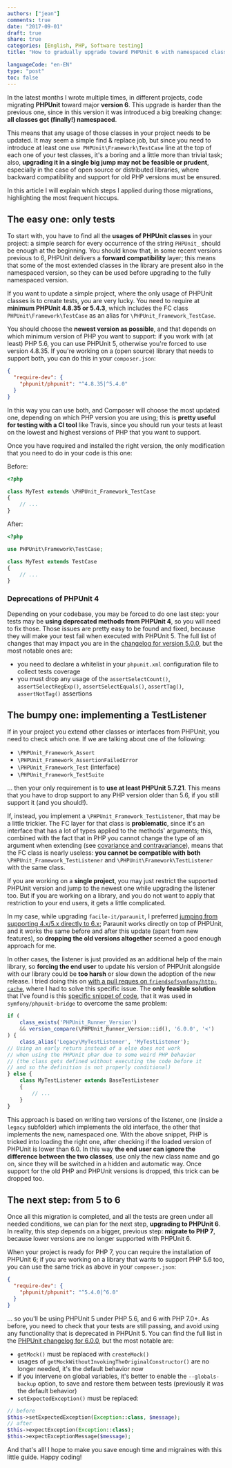 ```yaml
---
authors: ["jean"]
comments: true
date: "2017-09-01"
draft: true
share: true
categories: [English, PHP, Software testing]
title: "How to gradually upgrade toward PHPUnit 6 with namespaced classes"

languageCode: "en-EN"
type: "post"
toc: false
---
```

In the latest months I wrote multiple times, in different projects, code migrating **PHPUnit** toward major **version 6**. This upgrade is harder than the previous one, since in this version it was introduced a big breaking change: **all classes got (finally!) namespaced**.

This means that any usage of those classes in your project needs to be updated. It may seem a simple find & replace job, but since you need to introduce at least one `use PHPUnit\Framework\TestCase` line at the top of each one of your test classes, it's a boring and a little more than trivial task; also, **upgrading it in a single big jump may not be feasible or prudent**, especially in the case of open source or distributed libraries, where backward compatibility and support for old PHP versions must be ensured.

In this article I will explain which steps I applied during those migrations, highlighting the most frequent hiccups.

## The easy one: only tests
To start with, you have to find all the **usages of PHPUnit classes** in your project: a simple search for every occurrence of the string `PHPUnit_` should be enough at the beginning. You should know that, in some recent versions previous to 6, PHPUnit delivers a **forward compatibility** layer; this means that some of the most extended classes in the library are present also in the namespaced version, so they can be used before upgrading to the fully namespaced version.

If you want to update a simple project, where the only usage of PHPUnit classes is to create tests, you are very lucky. You need to require at **minimum PHPUnit 4.8.35 or 5.4.3**, which includes the FC class `PHPUnit\Framework\TestCase` as an alias for `\PHPUnit_Framework_TestCase`.
 
You should choose the **newest version as possible**, and that depends on which minimum version of PHP you want to support: if you work with (at least) PHP 5.6, you can use PHPUnit 5, otherwise you're forced to use version 4.8.35. If you're working on a (open source) library that needs to support both, you can do this in your `composer.json`:
```json
{
  "require-dev": {
    "phpunit/phpunit": "^4.8.35|^5.4.0"  
  }
}
```  

In this way you can use both, and Composer will choose the most updated one, depending on which PHP version you are using; this is **pretty useful for testing with a CI tool** like Travis, since you should run your tests at least on the lowest and highest versions of PHP that you want to support. 

Once you have required and installed the right version, the only modification that you need to do in your code is this one:

Before:
```php
<?php

class MyTest extends \PHPUnit_Framework_TestCase
{
    // ...
}
```
After:
```php
<?php

use PHPUnit\Framework\TestCase;

class MyTest extends TestCase
{
    // ...
}
```
### Deprecations of PHPUnit 4
Depending on your codebase, you may be forced to do one last step: your tests may be **using deprecated methods from PHPUnit 4**, so you will need to fix those. Those issues are pretty easy to be found and fixed, because they will make your test fail when executed with PHPUnit 5. The full list of changes that may impact you are in the [changelog for version 5.0.0](https://github.com/sebastianbergmann/phpunit/blob/5.7/ChangeLog-5.0.md#500---2015-10-02), but the most notable ones are:

 * you need to declare a whitelist in your `phpunit.xml` configuration file to collect tests coverage
 * you must drop any usage of the `assertSelectCount()`, `assertSelectRegExp()`, `assertSelectEquals()`, `assertTag()`, `assertNotTag()` assertions

## The bumpy one: implementing a TestListener

If in your project you extend other classes or interfaces from PHPUnit, you need to check which one. If we are talking about one of the following:

 * `\PHPUnit_Framework_Assert`
 * `\PHPUnit_Framework_AssertionFailedError`
 * `\PHPUnit_Framework_Test` (interface)
 * `\PHPUnit_Framework_TestSuite`

... then your only requirement is to **use at least PHPUnit 5.7.21**. This means that you have to drop support to any PHP version older than 5.6, if you still support it (and you should!).

If, instead, you implement a `\PHPUnit_Framework_TestListener`, that may be a little trickier. The FC layer for that class is **problematic**, since it's an interface that has a lot of types applied to the methods' arguments; this, combined with the fact that in PHP you cannot change the type of an argument when extending (see [covariance and contravariance](https://en.wikipedia.org/wiki/Covariance_and_contravariance_(computer_science))), means that the FC class is nearly useless: **you cannot be compatible with both** `\PHPUnit_Framework_TestListener` and `\PHPUnit\Framework\TestListener` with the same class.

If you are working on a **single project**, you may just restrict the supported PHPUnit version and jump to the newest one while upgrading the listener too. But if you are working on a library, and you do not want to apply that restriction to your end users, it gets a little complicated.

In my case, while upgrading `facile-it/paraunit`, I preferred [jumping from supporting 4.x/5.x directly to 6.x](https://github.com/facile-it/paraunit/issues/54#issuecomment-302906556); Paraunit works directly on top of PHPUnit, and it works the same before and after this update (apart from new features), so **dropping the old versions altogether** seemed a good enough approach for me.

In other cases, the listener is just provided as an additional help of the main library, so **forcing the end user** to update his version of PHPUnit alongside with our library could be **too harsh** or slow down the adoption of the new release. I tried doing this on [with a pull reques on `friendsofsymfony/http-cache`](https://github.com/FriendsOfSymfony/FOSHttpCache/pull/365), where I had to solve this specific issue. The **only feasible solution** that I've found is this [specific snippet of code](https://github.com/symfony/phpunit-bridge/blob/3c0efb8609a32890a767bbbd39198a0e92572694/SymfonyTestsListener.php#L19), that it was used in `symfony/phpunit-bridge` to overcome the same problem:
```php
if (
    class_exists('PHPUnit_Runner_Version') 
    && version_compare(\PHPUnit_Runner_Version::id(), '6.0.0', '<')
) {
    class_alias('Legacy\MyTestListener', 'MyTestListener');
// Using an early return instead of a else does not work 
// when using the PHPUnit phar due to some weird PHP behavior 
// (the class gets defined without executing the code before it 
// and so the definition is not properly conditional)
} else {
    class MyTestListener extends BaseTestListener
    {
        // ...
    }
}
```
This approach is based on writing two versions of the listener, one (inside a `legacy` subfolder) which implements the old interface, the other that implements the new, namespaced one. With the above snippet, PHP is tricked into loading the right one, after checking if the loaded version of PHPUnit is lower than 6.0. In this way **the end user can ignore the difference between the two classes**, use only the new class name and go on, since they will be switched in a hidden and automatic way.
Once support for the old PHP and PHPUnit versions is dropped, this trick can be dropped too.

## The next step: from 5 to 6
Once all this migration is completed, and all the tests are green under all needed conditions, we can plan for the next step, **upgrading to PHPUnit 6**. In reality, this step depends on a bigger, previous step: **migrate to PHP 7**, because lower versions are no longer supported with PHPUnit 6.

When your project is ready for PHP 7, you can require the installation of PHPUnit 6; if you are working on a library that wants to support PHP 5.6 too, you can use the same trick as above in your `composer.json`:
```json
{
  "require-dev": {
    "phpunit/phpunit": "^5.4.0|^6.0"  
  }
}
```  
... so you'll be using PHPUnit 5 under PHP 5.6, and 6 with PHP 7.0+. As before, you need to check that your tests are still passing, and avoid using any functionality that is deprecated in PHPUnit 5. You can find the full list in the [PHPUnit changelog for 6.0.0](https://github.com/sebastianbergmann/phpunit/blob/6.0/ChangeLog-6.0.md#600---2017-02-03), but the most notable are:

 * `getMock()` must be replaced with `createMock()`
 * usages of `getMockWithoutInvokingTheOriginalConstructor()` are no longer needed, it's the default behavior now
 * if you intervene on global variables, it's better to enable the `--globals-backup` option, to save and restore them between tests (previously it was the default behavior)
 * `setExpectedException()` must be replaced:

```php
// before
$this->setExpectedException(Exception::class, $message);
// after
$this->expectException(Exception::class);
$this->expectExceptionMessage($message);
```

And that's all! I hope to make you save enough time and migraines with this little guide. Happy coding!
